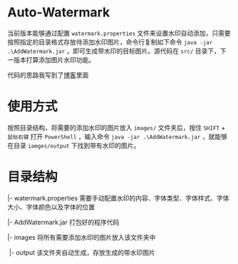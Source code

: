 # Auto-Watermark

当前版本能够通过配置 `watermark.properties` 文件来设置水印自动添加，只需要按照指定的目录格式存放待添加水印图片，命令行复制如下命令 `java -jar .\AddWatermark.jar` ，即可生成带水印的目标图片。源代码在 `src/` 目录下，下一版本打算添加图片水印功能。

代码的思路我写到了[博客](https://zbsong.top/article/%E6%89%B9%E9%87%8F%E7%BB%99%E5%9B%BE%E7%89%87%E6%B7%BB%E5%8A%A0%E6%B0%B4%E5%8D%B0/)里面


# 使用方式

按照目录结构，将需要的添加水印的图片放入 `images/` 文件夹后，按住 `SHIFT` + `鼠标右键` 打开 `PowerShell` ，输入命令 `java -jar .\AddWatermark.jar` ，就能够在目录 `iamges/output` 下找到带有水印的图片。

# 目录结构

|- 	watermark.properties  需要手动配置水印的内容、字体类型、字体样式、字体大小、字体颜色以及字体的位置

|- 	AddWatermark.jar 打包好的程序代码

|- 	images 将所有需要添加水印的图片放入该文件夹中

​		|- 	output 该文件夹自动生成，存放生成的带水印图片

